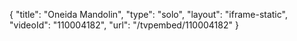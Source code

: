 {
    "title": "Oneida Mandolin",
    "type": "solo",
    "layout": "iframe-static",
    "videoId": "110004182",
    "url": "\/tvpembed\/110004182"
}